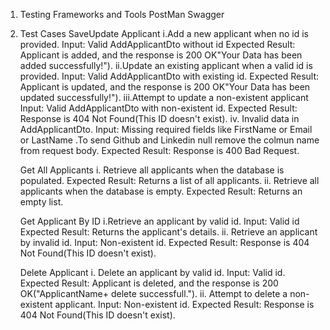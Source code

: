 

1. Testing Frameworks and Tools
  PostMan
  Swagger
2. Test Cases
SaveUpdate Applicant
   i.Add a new applicant when no id is provided.
     Input: Valid AddApplicantDto without id
     Expected Result: Applicant is added, and the response is 200 OK"Your Data has been added successfully!").
   ii.Update an existing applicant when a valid id is provided.
        Input: Valid AddApplicantDto with existing id.
        Expected Result: Applicant is updated, and the response is 200 OK"Your Data has been updated successfully!").
   iii.Attempt to update a non-existent applicant
       Input: Valid AddApplicantDto with non-existent id.
        Expected Result: Response is 404 Not Found(This ID doesn't exist).
   iv. Invalid data in AddApplicantDto.
         Input: Missing required fields like FirstName or Email or LastName .To send Github and Linkedin null remove the colmun name from request body.
        Expected Result: Response is 400 Bad Request.

   Get All Applicants
       i. Retrieve all applicants when the database is populated.
         Expected Result: Returns a list of all applicants.
       ii. Retrieve all applicants when the database is empty.
           Expected Result: Returns an empty list.

    Get Applicant By ID
     i.Retrieve an applicant by valid id.
         Input: Valid id
         Expected Result: Returns the applicant's details.
     ii. Retrieve an applicant by invalid id.
         Input: Non-existent id.
         Expected Result: Response is 404 Not Found(This ID doesn't exist).

      Delete Applicant
       i. Delete an applicant by valid id.
           Input: Valid id.
            Expected Result: Applicant is deleted, and the response is 200 OK("ApplicantName+ delete successfull.").
       ii.  Attempt to delete a non-existent applicant.
           Input: Non-existent id.
             Expected Result: Response is 404 Not Found(This ID doesn't exist).
   
